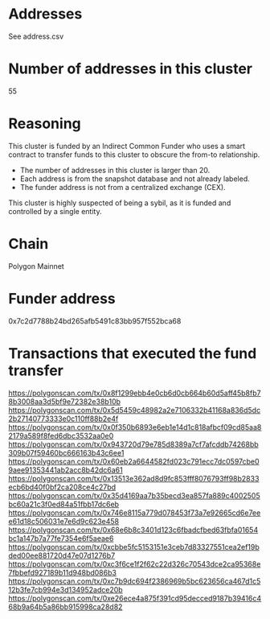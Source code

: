 # Addresses

See address.csv

# Number of addresses in this cluster

55

# Reasoning

This cluster is funded by an Indirect Common Funder who uses a smart contract to transfer funds to this cluster to obscure the from-to relationship.

- The number of addresses in this cluster is larger than 20.
- Each address is from the snapshot database and not already labeled.
- The funder address is not from a centralized exchange (CEX).

This cluster is highly suspected of being a sybil, as it is funded and controlled by a single entity.

# Chain

Polygon Mainnet

# Funder address

0x7c2d7788b24bd265afb5491c83bb957f552bca68

# Transactions that executed the fund transfer

https://polygonscan.com/tx/0x8f1299ebb4e0cb6d0cb664b60d5aff45b8fb78b3008aa3d5bf9e72382e38b10b
https://polygonscan.com/tx/0x5d5459c48982a2e7106332b41168a836d5dc2b27140773333e0c110ff88b2e4f
https://polygonscan.com/tx/0x0f350b6893e6eb1e14d1c818afbcf09cd85aa82179a589f8fed6dbc3532aa0e0
https://polygonscan.com/tx/0x943720d79e785d8389a7cf7afcddb74268bb309b07f59460bc666163b43c6ee1
https://polygonscan.com/tx/0x60eb2a6644582fd023c791ecc7dc0597cbe09aee91353441ab2acc8b42dc6a61
https://polygonscan.com/tx/0x13513e362ad8d9fc853fff8076793ff98b2833ecb6bd40f0bf2ca208ce4c27bd
https://polygonscan.com/tx/0x35d4169aa7b35becd3ea857fa889c4002505bc60a21c3f0ed84a51fbb17dc6eb
https://polygonscan.com/tx/0x746e8115a779d078453f73a7e92665cd6e7eee61d18c506031e7e6d9c623e458
https://polygonscan.com/tx/0x68e6b8c3401d123c6fbadcfbed63fbfa01654bc1a147b7a77fe7354e6f5aeae6
https://polygonscan.com/tx/0xcbbe5fc5153151e3ceb7d83327551cea2ef19bded00ee881720d47e07d1276b7
https://polygonscan.com/tx/0xc3f6ce1f2f62c22d326c70543dce2ca95368e7fbbefd927189b11d948bd086b3
https://polygonscan.com/tx/0xc7b9dc694f2386969b5bc623656ca467d1c512b3fe7cb994e3d134952adce20b
https://polygonscan.com/tx/0xe26ece4a875f391cd95decced9187b39416c468b9a64b5a86bb915998ca28d82
